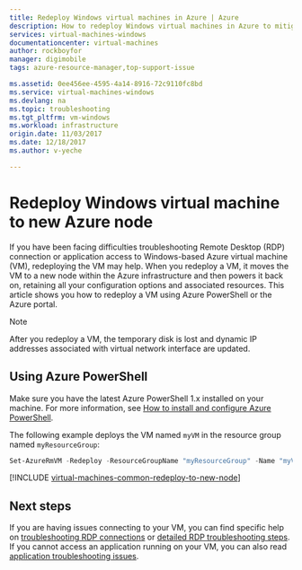 ```yaml
---
title: Redeploy Windows virtual machines in Azure | Azure
description: How to redeploy Windows virtual machines in Azure to mitigate RDP connection issues.
services: virtual-machines-windows
documentationcenter: virtual-machines
author: rockboyfor
manager: digimobile
tags: azure-resource-manager,top-support-issue

ms.assetid: 0ee456ee-4595-4a14-8916-72c9110fc8bd
ms.service: virtual-machines-windows
ms.devlang: na
ms.topic: troubleshooting
ms.tgt_pltfrm: vm-windows
ms.workload: infrastructure
origin.date: 11/03/2017
ms.date: 12/18/2017
ms.author: v-yeche

---
```

# Redeploy Windows virtual machine to new Azure node
If you have been facing difficulties troubleshooting Remote Desktop (RDP) connection or application access to Windows-based Azure virtual machine (VM), redeploying the VM may help. When you redeploy a VM, it moves the VM to a new node within the Azure infrastructure and then powers it back on, retaining all your configuration options and associated resources. This article shows you how to redeploy a VM using Azure PowerShell or the Azure portal.

> [!NOTE]
> After you redeploy a VM, the temporary disk is lost and dynamic IP addresses associated with virtual network interface are updated. 

## Using Azure PowerShell
Make sure you have the latest Azure PowerShell 1.x installed on your machine. For more information, see [How to install and configure Azure PowerShell](https://docs.microsoft.com/powershell/azure/overview).

The following example deploys the VM named `myVM` in the resource group named `myResourceGroup`:

```powershell
Set-AzureRmVM -Redeploy -ResourceGroupName "myResourceGroup" -Name "myVM"
```

[!INCLUDE [virtual-machines-common-redeploy-to-new-node](../../../includes/virtual-machines-common-redeploy-to-new-node.md)]

## Next steps
If you are having issues connecting to your VM, you can find specific help on [troubleshooting RDP connections](troubleshoot-rdp-connection.md?toc=%2fvirtual-machines%2fwindows%2ftoc.json) or [detailed RDP troubleshooting steps](detailed-troubleshoot-rdp.md?toc=%2fvirtual-machines%2fwindows%2ftoc.json). If you cannot access an application running on your VM, you can also read [application troubleshooting issues](troubleshoot-app-connection.md?toc=%2fvirtual-machines%2fwindows%2ftoc.json).
<!--Update_Description: update meta properties-->